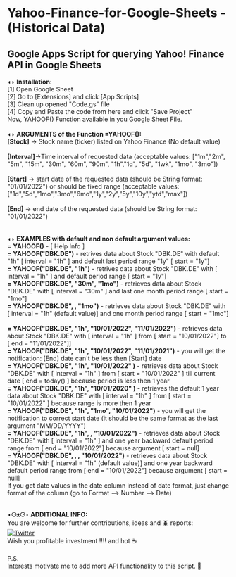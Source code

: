 # Yahoo-Finance-for-Google-Sheets - (Historical Data)
## Google Apps Script for querying Yahoo! Finance API in Google Sheets  


◖◗ **Installation:**  
[1] Open Google Sheet  
[2] Go to [Extensions] and click [App Scripts]  
[3] Clean up opened "Code.gs" file   
[4] Copy and Paste the code from here and click "Save Project"  
Now, YAHOOF() Function available in you Google Sheet File.  
<br />
◖◗ **ARGUMENTS of the Function =YAHOOF():** <br />
**[Stock]** -> Stock name (ticker) listed on Yahoo Finance (No default value)<br /> 	
**[Interval]**->Time interval of requested data (acceptable values: ["1m","2m", "5m", "15m", "30m", "60m", "90m", "1h","1d", "5d", "1wk", "1mo", "3mo"])<br />  	
**[Start]** -> start date of the requested data (should be String format: "01/01/2022") or should be fixed range (acceptable values: ["1d","5d","1mo","3mo","6mo","1y","2y","5y","10y","ytd","max"])<br />  	
**[End]** -> end date of the requested data (should be String format: "01/01/2022")<br />   
<br />
◖◗ **EXAMPLES with default and non default argument values:**<br />	
**= YAHOOF()**  -  [ Help Info ]	<br />
**= YAHOOF("DBK.DE")** -  retrives data about Stock "DBK.DE" with default "1h" [ interval = "1h" ] and default last period range "1y" [ start = "1y"]  	<br />
**= YAHOOF("DBK.DE", "1h")** -  retrives data about Stock "DBK.DE" with [ interval = "1h" ] and default period range [ start = "1y"] <br />	
**= YAHOOF("DBK.DE", "30m", "1mo")** -  retrieves data about Stock "DBK.DE" with [ interval = "30m" ] and last one month period range [ start = "1mo"] <br />
**= YAHOOF("DBK.DE",  , "1mo")** -  retrieves data about Stock "DBK.DE" with [ interval = "1h" (default value)] and one month period range [ start = "1mo"]<br /> 	
**= YAHOOF("DBK.DE", "1h", "10/01/2022", "11/01/2022")** - retrieves data about Stock "DBK.DE" with [ interval = "1h" ] from [ start = "10/01/2022"] to [ end = "11/01/2022"]]	<br />
**= YAHOOF("DBK.DE", "1h", "10/01/2022", "11/01/2021")** - you will get the notification: [End] date can't be less then [Start] date	<br />
**= YAHOOF("DBK.DE", "1h",  "10/01/2022" )** -  retrieves data about Stock "DBK.DE" with [ interval = "1h" ] from [ start = "10/01/2022" ] till current date [ end = today() ] because period is less then 1 year	<br />
**= YAHOOF("DBK.DE", "1h",  "10/01/2020" )** -  retrieves the default 1 year data about Stock "DBK.DE" with [ interval = "1h" ] from [ start = "10/01/2022" ] because range is more then 1 year  	<br />
**= YAHOOF("DBK.DE", "1h", "1mo", "10/01/2022")** -  you will get the notification to correct start date (it should be the same format as the last argument "MM/DD/YYYY") 	<br />
**= YAHOOF("DBK.DE", "1h",  , "10/01/2022")** -  retrieves data about Stock "DBK.DE" with [ interval = "1h" ] and one year backward default period range from [ end = "10/01/2022"] because argument [ start = null]	<br />
**= YAHOOF("DBK.DE",  ,  , "10/01/2022")** -  retrieves data about Stock "DBK.DE" with [ interval = "1h" (default value)] and one year backward default period range from [ end = "10/01/2022"] because argument [ start = null]	<br />
If you get date values in the date column instead of date format, just change format of the column (go to Format --> Number --> Date)	<br />
<br />
  
**◖⚆ᴥ⚆◗ ADDITIONAL INFO:**	<br />
You are welcome for further contributions, ideas and :beetle: reports: 	<br />
[![Twitter](https://img.shields.io/twitter/url/https/twitter.com/tabukmail.svg?style=social&label=Follow%20%40tabukmail)](https://twitter.com/tabukmail)	<br />
Wish you profitable investment !!!!   and hot :coffee:	<br />
	<br />
P.S. <br />
Interests motivate me to add more API functionality to this script. :rocket:


